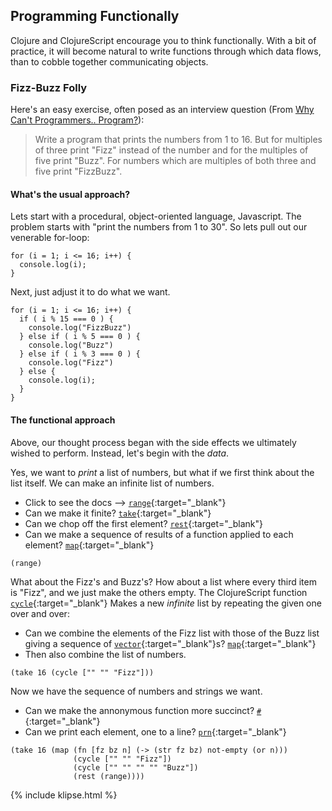 
## Programming Functionally

Clojure and ClojureScript encourage you to think functionally. With a bit of
practice, it will become natural to write functions through which data flows,
than to cobble together communicating objects.

### Fizz-Buzz Folly

Here's an easy exercise, often posed as an interview question (From [Why Can't Programmers.. Program?](https://blog.codinghorror.com/why-cant-programmers-program/)):

> Write a program that prints the numbers from 1 to 16. But for multiples of
> three print "Fizz" instead of the number and for the multiples of five print
> "Buzz". For numbers which are multiples of both three and five print
> "FizzBuzz".

#### What's the usual approach?

Lets start with a procedural, object-oriented language, Javascript. The problem
starts with "print the numbers from 1 to 30". So lets pull out our venerable
for-loop:

```klipse-es2017
for (i = 1; i <= 16; i++) {
  console.log(i);
}
```

Next, just adjust it to do what we want.

```klipse-es2017
for (i = 1; i <= 16; i++) {
  if ( i % 15 === 0 ) {
    console.log("FizzBuzz")
  } else if ( i % 5 === 0 ) {
    console.log("Buzz")
  } else if ( i % 3 === 0 ) {
    console.log("Fizz")
  } else {
    console.log(i);
  }
}
```

#### The functional approach

Above, our thought process began with the side effects we ultimately wished to
perform. Instead, let's begin with the _data_.

Yes, we want to _print_ a list of numbers, but what if we first think about
the list itself. We can make an infinite list of numbers.

- Click to see the docs --> [`range`](http://cljs.github.io/api/cljs.core/range){:target="_blank"}
- Can we make it finite? [`take`](http://cljs.github.io/api/cljs.core/take){:target="_blank"}
- Can we chop off the first element? [`rest`](http://cljs.github.io/api/cljs.core/rest){:target="_blank"}
- Can we make a sequence of results of a function applied to each
  element? [`map`](http://cljs.github.io/api/cljs.core/map){:target="_blank"}

```klipse
(range)
```

What about the Fizz's and Buzz's? How about a list where every third item is
"Fizz", and we just make the others empty. The ClojureScript function [`cycle`](http://cljs.github.io/api/cljs.core/cycle){:target="_blank"}
Makes a new _infinite_ list by repeating the given one over and over: 

- Can we combine the elements of the Fizz list with those of the Buzz list
  giving a sequence of [`vector`](http://cljs.github.io/api/cljs.core/vector){:target="_blank"}s? [`map`](http://cljs.github.io/api/cljs.core/map){:target="_blank"}
- Then also combine the list of numbers.

```klipse
(take 16 (cycle ["" "" "Fizz"]))
```

Now we have the sequence of numbers and strings we want.

- Can we make the annonymous function more succinct? [`#`](http://cljs.github.io/api/syntax/function){:target="_blank"}
- Can we print each element, one to a line? [`prn`](http://cljs.github.io/api/cljs.core/prn){:target="_blank"}

```klipse
(take 16 (map (fn [fz bz n] (-> (str fz bz) not-empty (or n)))
              (cycle ["" "" "Fizz"])
              (cycle ["" "" "" "" "Buzz"])
              (rest (range))))
```


{% include klipse.html %}


